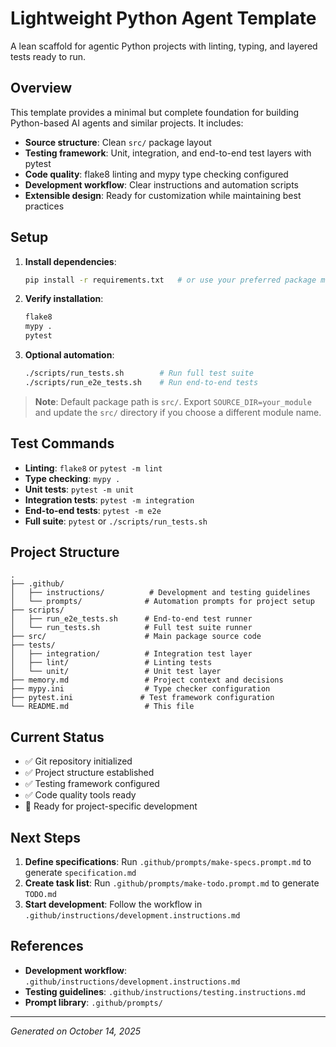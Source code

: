 # Lightweight Python Agent Template

A lean scaffold for agentic Python projects with linting, typing, and layered tests ready to run.

## Overview

This template provides a minimal but complete foundation for building Python-based AI agents and similar projects. It includes:

- **Source structure**: Clean `src/` package layout
- **Testing framework**: Unit, integration, and end-to-end test layers with pytest
- **Code quality**: flake8 linting and mypy type checking configured
- **Development workflow**: Clear instructions and automation scripts
- **Extensible design**: Ready for customization while maintaining best practices

## Setup

1. **Install dependencies**:
   ```bash
   pip install -r requirements.txt   # or use your preferred package manager
   ```

2. **Verify installation**:
   ```bash
   flake8
   mypy .
   pytest
   ```

3. **Optional automation**:
   ```bash
   ./scripts/run_tests.sh        # Run full test suite
   ./scripts/run_e2e_tests.sh    # Run end-to-end tests
   ```

> **Note**: Default package path is `src/`. Export `SOURCE_DIR=your_module` and update the `src/` directory if you choose a different module name.

## Test Commands

- **Linting**: `flake8` or `pytest -m lint`
- **Type checking**: `mypy .`
- **Unit tests**: `pytest -m unit`
- **Integration tests**: `pytest -m integration`
- **End-to-end tests**: `pytest -m e2e`
- **Full suite**: `pytest` or `./scripts/run_tests.sh`

## Project Structure

```
.
├── .github/
│   ├── instructions/          # Development and testing guidelines
│   └── prompts/              # Automation prompts for project setup
├── scripts/
│   ├── run_e2e_tests.sh      # End-to-end test runner
│   └── run_tests.sh          # Full test suite runner
├── src/                      # Main package source code
├── tests/
│   ├── integration/          # Integration test layer
│   ├── lint/                 # Linting tests
│   └── unit/                 # Unit test layer
├── memory.md                 # Project context and decisions
├── mypy.ini                  # Type checker configuration
├── pytest.ini               # Test framework configuration
└── README.md                 # This file
```

## Current Status

- ✅ Git repository initialized
- ✅ Project structure established
- ✅ Testing framework configured
- ✅ Code quality tools ready
- 🔄 Ready for project-specific development

## Next Steps

1. **Define specifications**: Run `.github/prompts/make-specs.prompt.md` to generate `specification.md`
2. **Create task list**: Run `.github/prompts/make-todo.prompt.md` to generate `TODO.md`
3. **Start development**: Follow the workflow in `.github/instructions/development.instructions.md`

## References

- **Development workflow**: `.github/instructions/development.instructions.md`
- **Testing guidelines**: `.github/instructions/testing.instructions.md`
- **Prompt library**: `.github/prompts/`

---

*Generated on October 14, 2025*